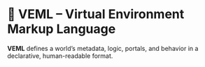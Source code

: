 # 📄 VEML – Virtual Environment Markup Language

**VEML** defines a world’s metadata, logic, portals, and behavior in a declarative, human-readable format.
